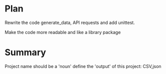 # Plan 
Rewrite the code generate_data, API requests and add unittest.

Make the code more readable and like a library package

# Summary
Project name should be a 'noun'
define the 'output' of this project: CSV,json
